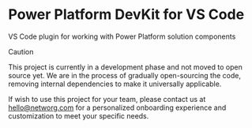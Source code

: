 # Power Platform DevKit for VS Code
VS Code plugin for working with Power Platform solution components

> [!CAUTION]
> This project is currently in a development phase and not moved to open source yet.
> We are in the process of gradually open-sourcing the code, removing internal dependencies to make it universally applicable.

If wish to use this project for your team, please contact us at hello@networg.com for a personalized onboarding experience and customization to meet your specific needs.
